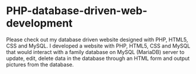 # PHP-database-driven-web-development
Please check out my database driven website designed with PHP, HTML5, CSS and MySQL. I developed a website with PHP, HTML5, CSS and MySQL that would interact with a family database on MySQL (MariaDB) server to update, edit, delete data in the database through an HTML form and output pictures from the database.
